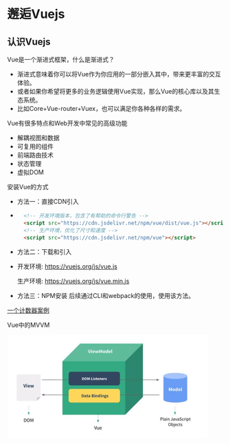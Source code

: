 # 邂逅Vuejs

## 认识Vuejs

Vue是一个渐进式框架，什么是渐进式？

- 渐进式意味着你可以将Vue作为你应用的一部分嵌入其中，带来更丰富的交互体验。
- 或者如果你希望将更多的业务逻辑使用Vue实现，那么Vue的核心库以及其生态系统。
- 比如Core+Vue-router+Vuex，也可以满足你各种各样的需求。

Vue有很多特点和Web开发中常见的高级功能

- 解耦视图和数据
- 可复用的组件
- 前端路由技术
- 状态管理
- 虚拟DOM

安装Vue的方式

- 方法一：直接CDN引入
- 
  ```html
    <!-- 开发环境版本，包含了有帮助的命令行警告 -->
    <script src="https://cdn.jsdelivr.net/npm/vue/dist/vue.js"></script>
    <!-- 生产环境，优化了尺寸和速度 -->
    <script src="https://cdn.jsdelivr.net/npm/vue"></script>
  ```
- 方法二：下载和引入
- 
  开发环境: https://vuejs.org/js/vue.js

  生产环境: https://vuejs.org/js/vue.min.js

- 方法三：NPM安装
  后续通过CLI和webpack的使用，使用该方法。

[一个计数器案例](../demos/demo3/index.html)

Vue中的MVVM

![MVVM](./imgs/MVVM.png)

